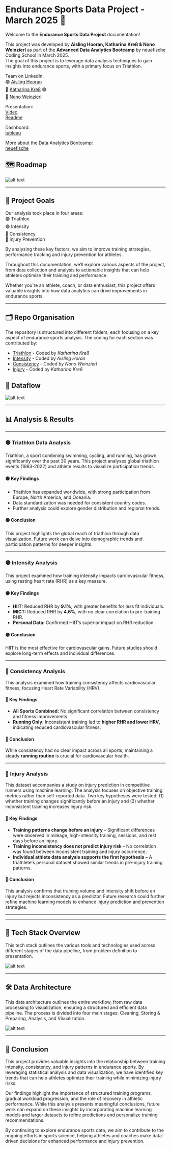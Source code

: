 # Endurance Sports Data Project - March 2025 🏅 

Welcome to the **Endurance Sports Data Project** documentation!  

This project was developed by **Aisling Hooran, Katharina Kreß & Nono Weinzierl** as part of the **Advanced Data Analytics Bootcamp** by neuefische Coding School in March 2025.  
The goal of this project is to leverage data analysis techniques to gain insights into endurance sports, with a primary focus on Triathlon.  

Team on LinkedIn:  
🟣 [Aisling Hooran](https://www.linkedin.com/in/aisling-h)    
🔴 [Katharina Kreß](https://www.linkedin.com/in/kathkre)  🟢   
🔵 [Nono Weinzierl](https://www.linkedin.com/in/nonow)    

Presentation:  
[Video](https://www.youtube.com/watch?v=QgPFDA-3sPc)  
[Readme](https://github.com/katharina-data/Endurance-Sport-Performance_Capstone-Project_2025/edit/main/README.md#:~:text=injury_matrix.png-,readme_presentation,-.pdf)

Dashboard:  
[tableau](https://public.tableau.com/app/profile/nono.weinzierl/viz/TriathlonTrainingTracking/TriathlonTrainingDashboard)

More about the Data Analytics Bootcamp:  
[neuefische](https://www.neuefische.de/en/bootcamp/data-analytics)

## 🗺️ **Roadmap**
![alt text](visuals/Project-Roadmap-2.png)

---
## 🏁 **Project Goals**  

Our analysis took place in four areas:  
  🟢 Triathlon  
  🟣 Intensity  
  🔵 Consistency  
  🔴 Injury Prevention 

By analysing these key factors, we aim to improve  training strategies, performance tracking and injury prevention for athletes.

Throughout this documentation, we’ll explore various aspects of the project, from data collection and analysis to actionable insights that can help athletes optimize their training and performance.  

Whether you're an athlete, coach, or data enthusiast, this project offers valuable insights into how data analytics can drive improvements in endurance sports.  

---
## 🗂️ **Repo Organisation**  

The repository is structured into different folders, each focusing on a key aspect of endurance sports analysis. The coding for each section was contributed by:  

- [Triathlon](https://github.com/Sports-Data-Analytics-Team/Endurance-Sport-Performance_Capstone-Project_2025/tree/main/01_Triathlon) - Coded by *Katharina Kreß*  
- [Intensity](https://github.com/Sports-Data-Analytics-Team/Endurance-Sport-Performance_Capstone-Project_2025/tree/main/02_Intensity) - Coded by *Aisling Horan*  
- [Consistency](https://github.com/Sports-Data-Analytics-Team/Endurance-Sport-Performance_Capstone-Project_2025/tree/main/03_Consistency) - Coded by *Nono Weinzierl*  
- [Injury](https://github.com/Sports-Data-Analytics-Team/Endurance-Sport-Performance_Capstone-Project_2025/tree/main/04_Injury) - Coded by *Katharina Kreß*

## 🤝 **Dataflow**
![alt text](visuals/Datasets-&-Relations-2.png)

---
## 📊 **Analysis & Results**
---

### 🟢 **Triathlon Data Analysis**  
Triathlon, a sport combining swimming, cycling, and running, has grown significantly over the past 30 years. This project analyses global triathlon events (1983-2022) and athlete results to visualize participation trends.  

#### 🟢 **Key Findings**  
- Triathlon has expanded worldwide, with strong participation from Europe, North America, and Oceania.  
- Data standardization was needed for consistent country codes.  
- Further analysis could explore gender distribution and regional trends.  

#### 🟢 **Conclusion**  
This project highlights the global reach of triathlon through data visualization. Future work can delve into demographic trends and participation patterns for deeper insights.  

---
### 🟣 **Intensity Analysis**  
This project examined how training intensity impacts cardiovascular fitness, using resting heart rate (RHR) as a key measure.  

#### 🟣 **Key Findings**  
- **HIIT:** Reduced RHR by **9.1%**, with greater benefits for less fit individuals.  
- **MICT:** Reduced RHR by **4.6%**, with no clear correlation to pre-training RHR.  
- **Personal Data:** Confirmed HIIT’s superior impact on RHR reduction.  

#### 🟣 **Conclusion**  
HIIT is the most effective for cardiovascular gains. Future studies should explore long-term effects and individual differences.  

---
### 🔵 **Consistency Analysis**  
This analysis examined how training consistency affects cardiovascular fitness, focusing Heart Rate Variability (HRV).  

#### 🔵 **Key Findings**  
- **All Sports Combined:** No significant correlation between consistency and fitness improvements.  
- **Running Only:** Inconsistent training led to **higher RHR and lower HRV**, indicating reduced cardiovascular fitness.  

#### 🔵 **Conclusion**  
While consistency had no clear impact across all sports, maintaining a steady **running routine** is crucial for cardiovascular health.  

---
### 🔴 **Injury Analysis**  
This dataset accompanies a study on injury prediction in competitive runners using machine learning. The analysis focuses on objective training metrics rather than self-reported data. Two key hypotheses were tested: (1) whether training changes significantly before an injury and (2) whether inconsistent training increases injury risk.  

#### 🔴 **Key Findings**  
- **Training patterns change before an injury** – Significant differences were observed in mileage, high-intensity training, sessions, and rest days before an injury.  
- **Training inconsistency does not predict injury risk** – No correlation was found between inconsistent training and injury occurrence.  
- **Individual athlete data analysis supports the first hypothesis** – A triathlete's personal dataset showed similar trends in pre-injury training patterns.  

#### 🔴 **Conclusion**  
This analysis confirms that training volume and intensity shift before an injury but rejects inconsistency as a predictor. Future research could further refine machine learning models to enhance injury prediction and prevention strategies.  

---
---
## 🚀 **Tech Stack Overview**


This tech stack outlines the various tools and technologies used across different stages of the data pipeline, from problem definition to presentation.  

![alt text](visuals/Tooling-&-Tech-Stack-2.png)

---
## 🛠️ **Data Architecture**  

This data architecture outlines the entire workflow, from raw data processing to visualization, ensuring a structured and efficient data pipeline. The process is divided into four main stages: Cleaning, Storing & Preparing, Analysis, and Visualization.  

![alt text](visuals/Data-Architecture-2.png)

---
## 📗 **Conclusion** 

This project provides valuable insights into the relationship between training intensity, consistency, and injury patterns in endurance sports. By leveraging statistical analysis and data visualization, we have identified key trends that can help athletes optimize their training while minimizing injury risks.  

Our findings highlight the importance of structured training programs, gradual workload progression, and the role of recovery in athletic performance. While this analysis presents meaningful conclusions, future work can expand on these insights by incorporating machine learning models and larger datasets to refine predictions and personalize training recommendations.  

By continuing to explore endurance sports data, we aim to contribute to the ongoing efforts in sports science, helping athletes and coaches make data-driven decisions for enhanced performance and injury prevention.  



